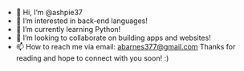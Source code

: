 - 👋 Hi, I’m @ashpie37
- 👀 I’m interested in back-end languages!
- 🌱 I’m currently learning Python!
- 💞️ I’m looking to collaborate on building apps and websites!
- 📫 How to reach me via email: abarnes377@gmail.com
Thanks for reading and hope to connect with you soon! :)

<!---
ashpie37/ashpie37 is a ✨ special ✨ repository because its `README.md` (this file) appears on your GitHub profile.
You can click the Preview link to take a look at your changes.
--->
